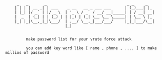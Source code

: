          _   _       _                                   _ _     _
        | | | | __ _| | ___    _ __   __ _ ___ ___      | (_)___| |_
        | |_| |/ _` | |/ _ \  | '_ \ / _` / __/ __|_____| | / __| __|
        |  _  | (_| | | (_) | | |_) | (_| \__ \__ \_____| | \__ \ |_
        |_| |_|\__,_|_|\___/  | .__/ \__,_|___/___/     |_|_|___/\__|
                              |_|
                              
                              
             make password list for your vrute force attack
             
             you can add key word like [ name , phone , .... ] to make millios of password
             
             

